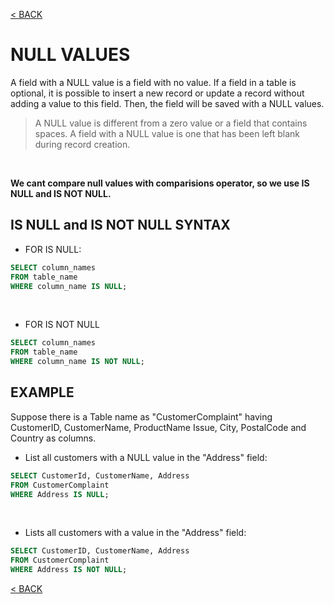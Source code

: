 [< BACK](README.md)

# NULL VALUES

A field with a NULL value is a field with no value. If a field in a table is optional, it is possible to insert a 
new record or update a record without adding a value to this field. Then, the field will be saved with a NULL values.

> A NULL value is different from a zero value or a field that contains spaces. A field with a NULL value 
is one that has been left blank during record creation.

<br />

**We cant compare null values with comparisions operator, so we use IS NULL and IS NOT NULL.**

## IS NULL and IS NOT NULL SYNTAX

+ FOR IS NULL:
```sql
SELECT column_names
FROM table_name
WHERE column_name IS NULL;
``` 

<br />

+ FOR IS NOT NULL
```sql
SELECT column_names
FROM table_name
WHERE column_name IS NOT NULL;
```

## EXAMPLE

Suppose there is a Table name as "CustomerComplaint" having CustomerID, CustomerName, ProductName
Issue, City, PostalCode and Country as columns.

+ List all customers with a NULL value in the "Address" field: 
```sql
SELECT CustomerId, CustomerName, Address
FROM CustomerComplaint
WHERE Address IS NULL;
```

<br />

+ Lists all customers with a value in the "Address" field:
```sql
SELECT CustomerID, CustomerName, Address
FROM CustomerComplaint
WHERE Address IS NOT NULL;
```

[< BACK](README.md)
